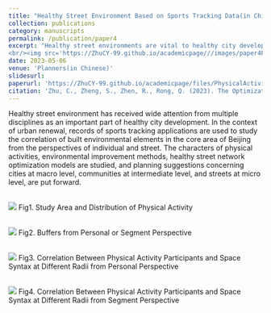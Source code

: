 ```yaml
---
title: "Healthy Street Environment Based on Sports Tracking Data(in Chinese)"
collection: publications
category: manuscripts
permalink: /publication/paper4
excerpt: "Healthy street environments are vital to healthy city development. Using sports tracking data in Beijing’s core area, this study examines built environment–activity correlations, proposes street network optimization models, and offers planning strategies at city, community, and street scales.
<br/><img src='https://ZhuCY-99.github.io/academicpage///images/paper4Fig2.jpg'>"
date: 2023-05-06
venue: 'Planners(in Chinese)'
slidesurl: 
paperurl: 'https://ZhuCY-99.github.io/academicpage/files/PhysicalActivity_Planners_inChinese.pdf'
citation: 'Zhu, C., Zheng, S., Zhen, R., Rong, Q. (2023). The Optimization of Healthy Street Environment Based on Sports Tracking Data: A Case Study of Beijing Core Area. Planners, 39(07), 72-79.(in Chinese)'
---
```



Healthy street environment has received wide attention from multiple disciplines as an important part of healthy city development. In the context of urban renewal, records of sports tracking applications are used to study the correlation of built environmental elements in the core area of Beijing from the perspectives of individual and street. The characters of physical activities, environmental improvement methods, healthy street network optimization models are studied, and planning suggestions concerning cities at macro level, communities at intermediate level, and streets at micro level, are put forward.

<br/><img src='https://ZhuCY-99.github.io/academicpage///images/paper4Fig1.jpg'>
Fig1. Study Area and Distribution of Physical Activity

<br/><img src='https://ZhuCY-99.github.io/academicpage///images/paper4Fig2.jpg'>
Fig2. Buffers from Personal or Segment Perspective

<br/><img src='https://ZhuCY-99.github.io/academicpage///images/paper4Fig3.jpg'>
Fig3. Correlation Between Physical Activity Participants and Space Syntax at Different Radii from Personal Perspective

<br/><img src='https://ZhuCY-99.github.io/academicpage///images/paper4Fig4.jpg'>
Fig4. Correlation Between Physical Activity Participants and Space Syntax at Different Radii from Segment Perspective
